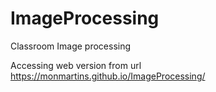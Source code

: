 # ImageProcessing
Classroom Image processing

Accessing web version from url https://monmartins.github.io/ImageProcessing/
